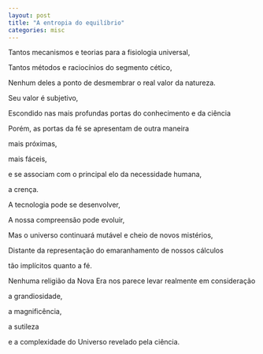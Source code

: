 ```yaml
---
layout: post
title: "A entropia do equilíbrio"
categories: misc
---
```


Tantos mecanismos e teorias para a fisiologia universal,

Tantos métodos e raciocínios do segmento cético,

Nenhum deles a ponto de desmembrar o real valor da natureza.

Seu valor é subjetivo, 

Escondido nas mais profundas portas do conhecimento e da ciência

Porém, as portas da fé se apresentam de outra maneira

mais próximas, 

mais fáceis,

e se associam com o principal elo da necessidade humana,

a crença.

A tecnologia pode se desenvolver,

A nossa compreensão pode evoluir,

Mas o universo continuará mutável e cheio de novos mistérios, 

Distante da representação do emaranhamento de nossos cálculos

tão implícitos quanto a fé.

Nenhuma religião da Nova Era nos parece levar realmente em consideração

a grandiosidade,

a magnificência,

a sutileza

e a complexidade do Universo revelado pela ciência. 


